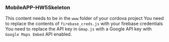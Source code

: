 ### MobileAPP-HW5Skeleton

 This content needs to be in the `www` folder of your cordova project
 You need to replace the contents of `firebase_creds.js` with your firebase credentials
 You need to replace the API key in `Gmap.js` with a Google API key with `Google Maps Embed` API enabled.
